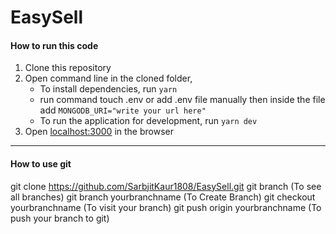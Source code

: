# EasySell

####  How to run this code
1. Clone this repository
3. Open command line in the cloned folder,
   - To install dependencies, run ``` yarn ```
   - run command touch .env or add .env file manually then inside the file add ``` MONGODB_URI="write your url here" ```
   - To run the application for development, run ``` yarn dev ```
4. Open [localhost:3000](http://localhost:3000/) in the browser
----

####  How to use git 
git clone https://github.com/SarbjitKaur1808/EasySell.git
git branch (To see all branches)
git branch yourbranchname (To Create Branch)
git checkout yourbranchname (To visit your branch)
git push origin yourbranchname (To push your branch to git)